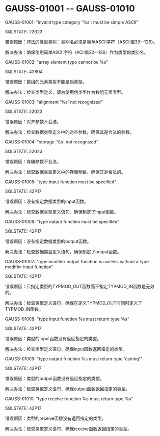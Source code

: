 # GAUSS-01001 -- GAUSS-01010<a name="ZH-CN_TOPIC_0302073690"></a>

GAUSS-01001: "invalid type category '%s': must be simple ASCII"

SQLSTATE: 22023

错误原因：非法的类型类别：类别名必须是简单ASCII字符（ASCII值33--126）。

解决办法：确保使用简单ASCII字符（ACII值22--126）作为类型的类别名。

GAUSS-01002: "array element type cannot be %s"

SQLSTATE: 42804

错误原因：数组的元素类型不能是伪类型。

解决办法：检查类型定义，请勿使用伪类型作为数组元素类型。

GAUSS-01003: "alignment '%s' not recognized"

SQLSTATE: 22023

错误原因：对齐参数不合法。

解决办法：检查数据类型定义中的对齐参数，确保其是合法的参数。

GAUSS-01004: "storage '%s' not recognized"

SQLSTATE: 22023

错误原因：存储参数不合法。

解决办法：检查数据类型定义中的存储参数，确保其是合法的。

GAUSS-01005: "type input function must be specified"

SQLSTATE: 42P17

错误原因：没有指定数据类型的input函数。

解决办法：检查数据类型定义语句，确保制定了input函数。

GAUSS-01006: "type output function must be specified"

SQLSTATE: 42P17

错误原因：没有指定数据类型的output函数。

解决办法：检查数据类型定义语句，确保制定了output函数。

GAUSS-01007: "type modifier output function is useless without a type modifier input function"

SQLSTATE: 42P17

错误原因：只指定类型的TYPMOD\_OUT函数而不指定TYPMOD\_IN函数是无效的。

解决办法：检查类型定义语句，确保在定义TYPMOD\_OUT时同时定义了TYPMOD\_IN函数。

GAUSS-01008: "type input function %s must return type %s"

SQLSTATE: 42P17

错误原因：类型的input函数没有返回指定的类型。

解决办法：检查类型定义语句，确保input函数返回指定的类型。

GAUSS-01009: "type output function %s must return type 'cstring'"

SQLSTATE: 42P17

错误原因：类型的output函数没有返回指定的类型。

解决办法：检查类型定义语句，确保output函数返回指定的类型。

GAUSS-01010: "type receive function %s must return type %s"

SQLSTATE: 42P17

错误原因：类型的receive函数没有返回指定的类型。

解决办法：检查类型定义语句，确保receive函数返回指定的类型。

